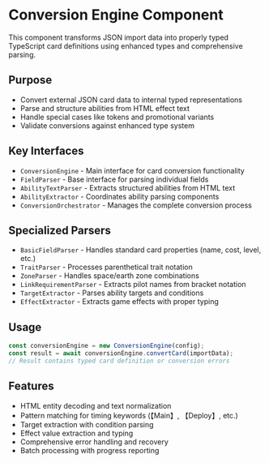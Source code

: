 # Conversion Engine Component

This component transforms JSON import data into properly typed TypeScript card definitions using enhanced types and comprehensive parsing.

## Purpose

- Convert external JSON card data to internal typed representations
- Parse and structure abilities from HTML effect text
- Handle special cases like tokens and promotional variants
- Validate conversions against enhanced type system

## Key Interfaces

- `ConversionEngine` - Main interface for card conversion functionality
- `FieldParser` - Base interface for parsing individual fields
- `AbilityTextParser` - Extracts structured abilities from HTML text
- `AbilityExtractor` - Coordinates ability parsing components
- `ConversionOrchestrator` - Manages the complete conversion process

## Specialized Parsers

- `BasicFieldParser` - Handles standard card properties (name, cost, level, etc.)
- `TraitParser` - Processes parenthetical trait notation
- `ZoneParser` - Handles space/earth zone combinations
- `LinkRequirementParser` - Extracts pilot names from bracket notation
- `TargetExtractor` - Parses ability targets and conditions
- `EffectExtractor` - Extracts game effects with proper typing

## Usage

```typescript
const conversionEngine = new ConversionEngine(config);
const result = await conversionEngine.convertCard(importData);
// Result contains typed card definition or conversion errors
```

## Features

- HTML entity decoding and text normalization
- Pattern matching for timing keywords (【Main】, 【Deploy】, etc.)
- Target extraction with condition parsing
- Effect value extraction and typing
- Comprehensive error handling and recovery
- Batch processing with progress reporting